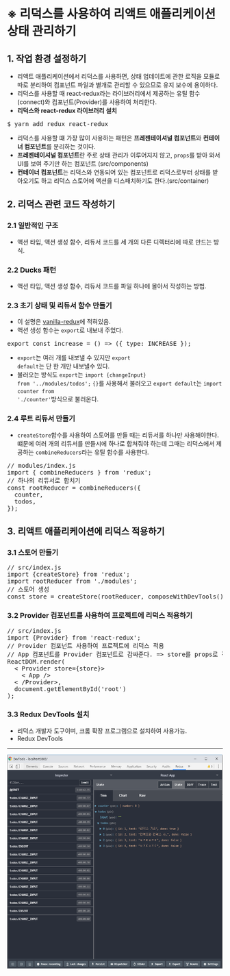 # ※ 리덕스를 사용하여 리액트 애플리케이션 상태 관리하기

## 1. 작업 환경 설정하기
- 리액트 애플리케이션에서 리덕스를 사용하면, 상태 업데이트에 관한 로직을 모듈로 따로 분리하여 컴포넌트 파일과 별개로 관리할 수 있으므로 유지 보수에 용이하다.
- 리덕스를 사용할 때 react-redux라는 라이브러리에서 제공하는 유틸 함수(connect)와 컴포넌트(Provider)를 사용하여 처리한다.
- <b>리덕스와 react-redux 라이브러리 설치</b>
<pre>
$ yarn add redux react-redux
</pre>
- 리덕스를 사용할 떄 가장 많이 사용하는 패턴은 <b>프레젠테이셔널 컴포넌트</b>와 <b>컨테이너 컴포넌트</b>를 분리하는 것이다.
- <b>프레젠테이셔널 컴포넌트</b>란 주로 상태 관리가 이루어지지 않고, <code>props</code>를 받아 와서 UI를 보여 주기만 하는 컴포넌트 (src/components)
- <b>컨테이너 컴포넌트</b>는 리덕스와 연동되어 있는 컴포넌트로 리덕스로부터 상태를 받아오기도 하고 리덕스 스토어에 액션을 디스패치하기도 한다.(src/container)

## 2. 리덕스 관련 코드 작성하기
### 2.1 일반적인 구조
- 액션 타입, 액션 생성 함수, 리듀서 코드를 세 개의 다른 디렉터리에 따로 만드는 방식.
### 2.2 Ducks 패턴
- 액션 타입, 액션 생성 함수, 리듀서 코드를 파일 하나에 몰아서 작성하는 방법.
### 2.3 초기 상태 및 리듀서 함수 만들기
- 이 설명은 [vanilla-redux](https://github.com/saseungmin/react-tutorial/tree/master/vanilla-redux)에 적혀있음.
- 액션 생성 함수는 <code>export</code>로 내보내 주었다.
<pre>
export const increase = () => ({ type: INCREASE });
</pre>
- <code>export</code>는 여러 개를 내보낼 수 있지만 <code>export default</code>는 단 한 개만 내보낼수 있다.
- 불러오는 방식도 <code>export</code>는 <code>import {changeInput} from '../modules/todos';</code> <code>{}</code>를 사용해서 불러오고 <code>export default</code>는 <code>import counter from './counter'</code>방식으로 불러온다.

### 2.4 루트 리듀서 만들기
- <code>createStore</code>함수를 사용하여 스토어를 만들 때는 리듀서를 하나만 사용해야한다. 떄문에 여러 개의 리듀서를 만들시에 하나로 합쳐줘야 하는데 그때는 리덕스에서 제공하는 <code>combineReducers</code>라는 유틸 함수를 사용한다.
<pre>
// modules/index.js
import { combineReducers } from 'redux';
// 하나의 리듀서로 합치기
const rootReducer = combineReducers({
  counter,
  todos,
});
</pre>

## 3. 리액트 애플리케이션에 리덕스 적용하기
### 3.1 스토어 만들기
<pre>
// src/index.js
import {createStore} from 'redux';
import rootReducer from './modules';
// 스토어 생성
const store = createStore(rootReducer, composeWithDevTools());
</pre>
### 3.2 Provider 컴포넌트를 사용하여 프로젝트에 리덕스 적용하기
<pre>
// src/index.js
import {Provider} from 'react-redux';
// Provider 컴포넌트 사용하여 프로젝트에 리덕스 적용
// App 컴포넌트를 Provider 컴포넌트로 감싸준다. => store를 props로 전달해 줘야한다.
ReactDOM.render(
  < Provider store={store}>
    < App />
  < /Provider>,
  document.getElementById('root')
);
</pre>

### 3.3 Redux DevTools 설치
- 리덕스 개발자 도구이며, 크롬 확장 프로그램으로 설치하여 사용가능.
- Redux DevTools
<hr>
<img src="./img/redux-devtools.PNG" width="700" height="500">
